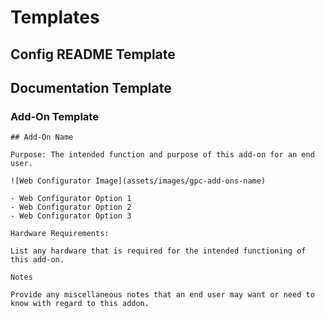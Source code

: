 # Templates

## Config README Template


## Documentation Template

### Add-On Template

```
## Add-On Name

Purpose: The intended function and purpose of this add-on for an end user.

![Web Configurator Image](assets/images/gpc-add-ons-name)

- Web Configurator Option 1
- Web Configurator Option 2
- Web Configurator Option 3

Hardware Requirements:

List any hardware that is required for the intended functioning of this add-on.

Notes

Provide any miscellaneous notes that an end user may want or need to know with regard to this addon.
```